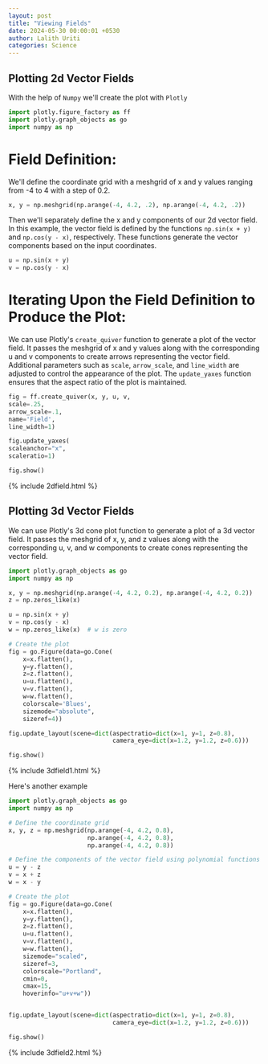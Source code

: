 ```yaml
---
layout: post
title: "Viewing Fields"
date: 2024-05-30 00:00:01 +0530
author: Lalith Uriti
categories: Science
---
```


## Plotting 2d Vector Fields

With the help of `Numpy` we'll create the plot with `Plotly`

```python
import plotly.figure_factory as ff
import plotly.graph_objects as go
import numpy as np
```

# Field Definition:

We'll define the coordinate grid with a meshgrid of x and y values ranging from -4 to 4 with a step of 0.2.

```python
x, y = np.meshgrid(np.arange(-4, 4.2, .2), np.arange(-4, 4.2, .2))
```

Then we'll separately define the x and y components of our 2d vector field. In this example, the vector field is defined by the functions `np.sin(x + y)` and `np.cos(y - x)`, respectively. These functions generate the vector components based on the input coordinates.

```python
u = np.sin(x + y)
v = np.cos(y - x)
```

# Iterating Upon the Field Definition to Produce the Plot:

We can use Plotly's `create_quiver` function to generate a plot of the vector field. It passes the meshgrid of x and y values along with the corresponding u and v components to create arrows representing the vector field. Additional parameters such as `scale`, `arrow_scale`, and `line_width` are adjusted to control the appearance of the plot. The `update_yaxes` function ensures that the aspect ratio of the plot is maintained.

```python
fig = ff.create_quiver(x, y, u, v,
scale=.25,
arrow_scale=.1,
name='Field',
line_width=1)

fig.update_yaxes(
scaleanchor="x",
scaleratio=1)

fig.show()
```

{% include 2dfield.html %}

## Plotting 3d Vector Fields

We can use Plotly's 3d cone plot function to generate a plot of a 3d vector field. It passes the meshgrid of x, y, and z values along with the corresponding u, v, and w components to create cones representing the vector field.

```python
import plotly.graph_objects as go
import numpy as np

x, y = np.meshgrid(np.arange(-4, 4.2, 0.2), np.arange(-4, 4.2, 0.2))
z = np.zeros_like(x)

u = np.sin(x + y)
v = np.cos(y - x)
w = np.zeros_like(x)  # w is zero

# Create the plot
fig = go.Figure(data=go.Cone(
    x=x.flatten(),
    y=y.flatten(),
    z=z.flatten(),
    u=u.flatten(),
    v=v.flatten(),
    w=w.flatten(),
    colorscale='Blues',
    sizemode="absolute",
    sizeref=4))

fig.update_layout(scene=dict(aspectratio=dict(x=1, y=1, z=0.8),
                             camera_eye=dict(x=1.2, y=1.2, z=0.6)))

fig.show()
```

{% include 3dfield1.html %}

Here's another example

```python
import plotly.graph_objects as go
import numpy as np

# Define the coordinate grid
x, y, z = np.meshgrid(np.arange(-4, 4.2, 0.8),
                      np.arange(-4, 4.2, 0.8),
                      np.arange(-4, 4.2, 0.8))

# Define the components of the vector field using polynomial functions
u = y - z
v = x + z
w = x - y

# Create the plot
fig = go.Figure(data=go.Cone(
    x=x.flatten(),
    y=y.flatten(),
    z=z.flatten(),
    u=u.flatten(),
    v=v.flatten(),
    w=w.flatten(),
    sizemode="scaled",
    sizeref=3,
    colorscale="Portland",
    cmin=0,
    cmax=15,
    hoverinfo="u+v+w"))


fig.update_layout(scene=dict(aspectratio=dict(x=1, y=1, z=0.8),
                             camera_eye=dict(x=1.2, y=1.2, z=0.6)))

fig.show()
```

{% include 3dfield2.html %}
